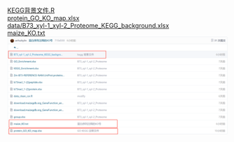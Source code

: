 [KEGG背景文件.R](https://gitee.com/anhuikylin/b73_xyl-1_xyl-2_-proteome/blob/master/code/KEGG%E8%83%8C%E6%99%AF%E6%96%87%E4%BB%B6.R)
<br>
[ protein_GO_KO_map.xlsx ](https://gitee.com/anhuikylin/b73_xyl-1_xyl-2_-proteome/blob/master/data/protein_GO_KO_map.xlsx)
<br>
[data/B73_xyl-1_xyl-2_Proteome_KEGG_background.xlsx](https://gitee.com/anhuikylin/b73_xyl-1_xyl-2_-proteome/blob/master/data/B73_xyl-1_xyl-2_Proteome_KEGG_background.xlsx)
<br>
[maize_KO.txt ](https://gitee.com/anhuikylin/b73_xyl-1_xyl-2_-proteome/blob/master/data/maize_KO.txt)
<br>
![输入图片说明](../../picture/1692799661581.png)
